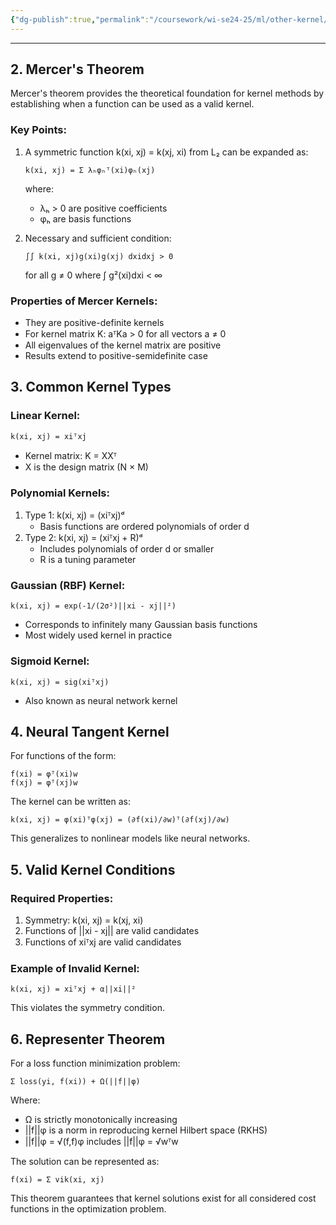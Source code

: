 ```yaml
---
{"dg-publish":true,"permalink":"/coursework/wi-se24-25/ml/other-kernel/","noteIcon":""}
---
```


---

## 2. Mercer's Theorem

Mercer's theorem provides the theoretical foundation for kernel methods by establishing when a function can be used as a valid kernel.

### Key Points:
1. A symmetric function k(xi, xj) = k(xj, xi) from L₂ can be expanded as:
   ```
   k(xi, xj) = Σ λₕφₕᵀ(xi)φₕ(xj)
   ```
   where:
   - λₕ > 0 are positive coefficients
   - φₕ are basis functions

2. Necessary and sufficient condition:
   ```
   ∫∫ k(xi, xj)g(xi)g(xj) dxidxj > 0
   ```
   for all g ≠ 0 where ∫ g²(xi)dxi < ∞

### Properties of Mercer Kernels:
- They are positive-definite kernels
- For kernel matrix K: aᵀKa > 0 for all vectors a ≠ 0
- All eigenvalues of the kernel matrix are positive
- Results extend to positive-semidefinite case

## 3. Common Kernel Types

### Linear Kernel:
```
k(xi, xj) = xiᵀxj
```
- Kernel matrix: K = XXᵀ
- X is the design matrix (N × M)

### Polynomial Kernels:
1. Type 1: k(xi, xj) = (xiᵀxj)ᵈ
   - Basis functions are ordered polynomials of order d
2. Type 2: k(xi, xj) = (xiᵀxj + R)ᵈ
   - Includes polynomials of order d or smaller
   - R is a tuning parameter

### Gaussian (RBF) Kernel:
```
k(xi, xj) = exp(-1/(2σ²)||xi - xj||²)
```
- Corresponds to infinitely many Gaussian basis functions
- Most widely used kernel in practice

### Sigmoid Kernel:
```
k(xi, xj) = sig(xiᵀxj)
```
- Also known as neural network kernel

## 4. Neural Tangent Kernel

For functions of the form:
```
f(xi) = φᵀ(xi)w
f(xj) = φᵀ(xj)w
```

The kernel can be written as:
```
k(xi, xj) = φ(xi)ᵀφ(xj) = (∂f(xi)/∂w)ᵀ(∂f(xj)/∂w)
```

This generalizes to nonlinear models like neural networks.

## 5. Valid Kernel Conditions

### Required Properties:
1. Symmetry: k(xi, xj) = k(xj, xi)
2. Functions of ||xi - xj|| are valid candidates
3. Functions of xiᵀxj are valid candidates

### Example of Invalid Kernel:
```
k(xi, xj) = xiᵀxj + α||xi||²
```
This violates the symmetry condition.

## 6. Representer Theorem

For a loss function minimization problem:
```
Σ loss(yi, f(xi)) + Ω(||f||φ)
```

Where:
- Ω is strictly monotonically increasing
- ||f||φ is a norm in reproducing kernel Hilbert space (RKHS)
- ||f||φ = √(f,f)φ includes ||f||φ = √wᵀw

The solution can be represented as:
```
f(xi) = Σ vik(xi, xj)
```

This theorem guarantees that kernel solutions exist for all considered cost functions in the optimization problem.